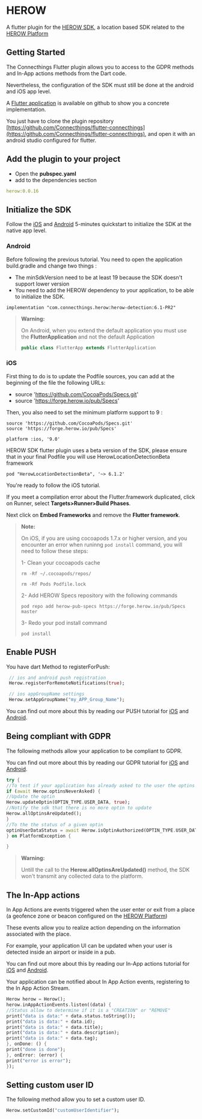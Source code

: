 # HEROW

A flutter plugin for the [HEROW SDK](https://herow.io/developers/), a location based SDK related to the [HEROW Platform](https://my.herow.io)

## Getting Started

The Connecthings Flutter plugin allows you to access to the GDPR methods and In-App actions methods from the Dart code.

Nevertheless, the configuration of the SDK must still be done at the android and iOS app level.

A [Flutter application](https://github.com/Connecthings/flutter-connecthings) is available on github to show you a concrete implementation.

You just have to clone the plugin repository [https://github.com/Connecthings/flutter-connecthings](https://github.com/Connecthings/flutter-connecthings), and open it with an android studio configured for flutter.

## Add the plugin to your project

* Open the **pubspec.yaml**
* add to the dependencies section

```yaml
herow:0.0.16
```

## Initialize the SDK

Follow the [iOS](https://docs.herow.io/sdk/6.0/ios/5-minutes-quickstart.html) and [Android](https://docs.herow.io/sdk/6.0/android/5-minutes-quickstart.html) 5-minutes quickstart to initialize the SDK
at the native app level.

### Android

Before following the previous tutorial. You need to open the application build.gradle and change two things :
- The minSdkVersion need to be at least 19 because the SDK doesn't support lower version
- You need to add the HEROW dependency to your application, to be able to initialize the SDK.

```
implementation "com.connecthings.herow:herow-detection:6.1-PR2"
```

>**Warning:**
>
> On Android, when you extend the default application you must use the **FlutterApplication** and not the default Application
>
> ```java
> public class FlutterApp extends FlutterApplication
> ```

### iOS

First thing to do is to update the Podfile sources, you can add at the beginning of the file the following URLs:
- source 'https://github.com/CocoaPods/Specs.git'
- source 'https://forge.herow.io/pub/Specs'

Then, you also need to set the minimum platform support to 9 :

```
source 'https://github.com/CocoaPods/Specs.git'
source 'https://forge.herow.io/pub/Specs'

platform :ios, '9.0'
```

HEROW SDK flutter plugin uses a beta version of the SDK, please ensure that in your final Podfile you will use HerowLocationDetectionBeta framework
```
pod "HerowLocationDetectionBeta", '~> 6.1.2'
```

You're ready to follow the iOS tutorial.

If you meet a compilation error about the Flutter.framework duplicated, click on Runner, select **Targets>Runner>Build Phases**.

Next click on **Embed Frameworks** and remove the **Flutter framework**.


>**Note:**
>
> On iOS, if you are using cocoapods 1.7.x or higher version, and you encounter an error when runinng `pod install` command, you will need to follow these steps:
>
> 1- Clean your cocoapods cache
>
> `rm -Rf ~/.cocoapods/repos/`
>
> `rm -Rf Pods Podfile.lock`
>
> 2- Add HEROW Specs repository with the following commands
>
> `pod repo add herow-pub-specs https://forge.herow.io/pub/Specs master`
>
> 3- Redo your pod install command
>
> `pod install`

## Enable PUSH
You have dart Method to registerForPush:
```dart
 // ios and android push registration
 Herow.registerForRemoteNotifications(true);

 // ios appGroupName settings
 Herow.setAppGroupName("my_APP_Group_Name");
 ```
 You can find out more about this by reading our PUSH tutorial for [iOS](https://docs.herow.io/sdk/6.0/ios/push-notification.html) and [Android](https://docs.herow.io/sdk/6.0/android/push-notification.html).

## Being compliant with GDPR

The following methods allow your application to be compliant to GDPR.

You can find out more about this by reading our GDPR tutorial for [iOS](https://docs.herow.io/sdk/6.0/ios/being-compliant-with-gdpr.html) and [Android](https://docs.herow.io/sdk/6.0/android/being-compliant-with-gdpr.html).

```dart
try {
//To test if your application has already asked to the user the optins
if (await Herow.optinsNeverAsked) {
//Update the optin
Herow.updateOptin(OPTIN_TYPE.USER_DATA, true);
//Notify the sdk that there is no more optin to update
Herow.allOptinsAreUpdated();
}
//To the the status of a given optin
optinUserDataStatus = await Herow.isOptinAuthorized(OPTIN_TYPE.USER_DATA);
} on PlatformException {

}
```
>**Warning:**
>
> Untill the call to the **Herow.allOptinsAreUpdated()** method, the SDK won't transmit any collected data to the platform.

## The In-App actions

In App Actions are events triggered when the user enter or exit from a place (a geofence zone or beacon configured on the [HEROW Platform](https://my.herow.io))

These events allow you to realize action depending on the information associated with the place.

For example, your application UI can be updated when your user is detected inside an airport or inside in a pub.

You can find out more about this by reading our In-App actions tutorial for [iOS](https://docs.herow.io/sdk/6.0/ios/in-app-action-process.html) and [Android](https://docs.herow.io/sdk/6.0/android/in-app-action-process.html).

Your application can be notified about In App Action events, registering to the In App Action Stream.

```dart
Herow herow = Herow();
herow.inAppActionEvents.listen((data) {
//Status allow to determine if it is a "CREATION" or "REMOVE"
print("data is data:" + data.status.toString());
print("data is data:" + data.id);
print("data is data:" + data.title);
print("data is data:" + data.description);
print("data is data:" + data.tag);
}, onDone: () {
print("done is done");
}, onError: (error) {
print("error is error");
});
```

## Setting custom user ID

The following method allow you to set a custom user ID.

```dart
Herow.setCustomId("customUserIdentifier");
```
